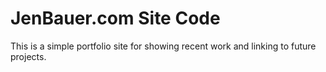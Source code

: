 # JenBauer.com Site Code
<p>This is a simple portfolio site for showing recent work and linking to future projects.</p>
